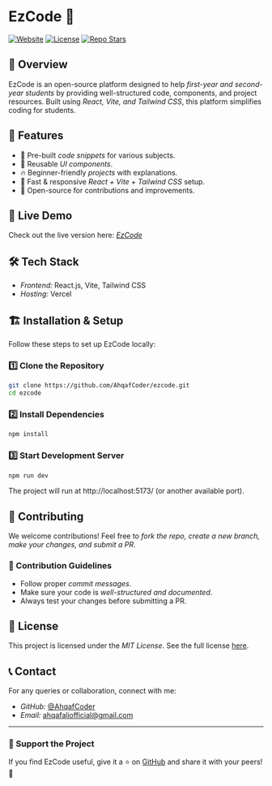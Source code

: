 # EzCode 🚀

[![Website](https://img.shields.io/website?url=https%3A%2F%2Fezcode-xi.vercel.app%2F)](https://ezcode-xi.vercel.app/)
[![License](https://img.shields.io/github/license/AhqafCoder/ezcode)](https://github.com/AhqafCoder/ezcode/blob/main/LICENSE)
[![Repo Stars](https://img.shields.io/github/stars/AhqafCoder/ezcode?style=social)](https://github.com/AhqafCoder/ezcode)

## 📌 Overview
EzCode is an open-source platform designed to help *first-year and second-year students* by providing well-structured code, components, and project resources. Built using *React, Vite, and Tailwind CSS*, this platform simplifies coding for students.

## 🌟 Features
- 📘 Pre-built *code snippets* for various subjects.
- 🎨 Reusable *UI components*.
- 🔥 Beginner-friendly *projects* with explanations.
- 🚀 Fast & responsive *React + Vite + Tailwind CSS* setup.
- 🎯 Open-source for contributions and improvements.

## 🔗 Live Demo
Check out the live version here: *[EzCode](https://ezcode-xi.vercel.app/)*

## 🛠 Tech Stack
- *Frontend:* React.js, Vite, Tailwind CSS
- *Hosting:* Vercel

## 🏗 Installation & Setup
Follow these steps to set up EzCode locally:

### 1️⃣ Clone the Repository
```bash
git clone https://github.com/AhqafCoder/ezcode.git
cd ezcode
```

### 2️⃣ Install Dependencies
```bash
npm install
```

### 3️⃣ Start Development Server
```bash
npm run dev
```

The project will run at http://localhost:5173/ (or another available port).

## 🤝 Contributing
We welcome contributions! Feel free to *fork the repo, create a new branch, make your changes, and submit a PR*.

### 📜 Contribution Guidelines
- Follow proper *commit messages*.
- Make sure your code is *well-structured and documented*.
- Always test your changes before submitting a PR.

## 📄 License
This project is licensed under the *MIT License*. See the full license [here](https://github.com/AhqafCoder/ezcode/blob/main/LICENSE).

## 📞 Contact
For any queries or collaboration, connect with me:
- *GitHub:* [@AhqafCoder](https://github.com/AhqafCoder)
- *Email:* ahqafaliofficial@gmail.com

---

### 🎯 Support the Project
If you find EzCode useful, give it a ⭐ on [GitHub](https://github.com/AhqafCoder/ezcode) and share it with your peers! 🚀
